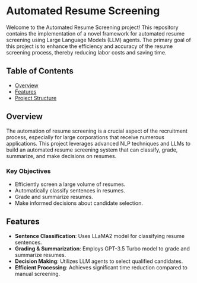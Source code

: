 # Automated Resume Screening

Welcome to the Automated Resume Screening project! This repository contains the implementation of a novel framework for automated resume screening using Large Language Models (LLM) agents. The primary goal of this project is to enhance the efficiency and accuracy of the resume screening process, thereby reducing labor costs and saving time.

## Table of Contents
- [Overview](#overview)
- [Features](#features)
- [Project Structure](#project-structure)

## Overview
The automation of resume screening is a crucial aspect of the recruitment process, especially for large corporations that receive numerous applications. This project leverages advanced NLP techniques and LLMs to build an automated resume screening system that can classify, grade, summarize, and make decisions on resumes.

### Key Objectives
- Efficiently screen a large volume of resumes.
- Automatically classify sentences in resumes.
- Grade and summarize resumes.
- Make informed decisions about candidate selection.

## Features
- **Sentence Classification**: Uses LLaMA2 model for classifying resume sentences.
- **Grading & Summarization**: Employs GPT-3.5 Turbo model to grade and summarize resumes.
- **Decision Making**: Utilizes LLM agents to select qualified candidates.
- **Efficient Processing**: Achieves significant time reduction compared to manual screening.
